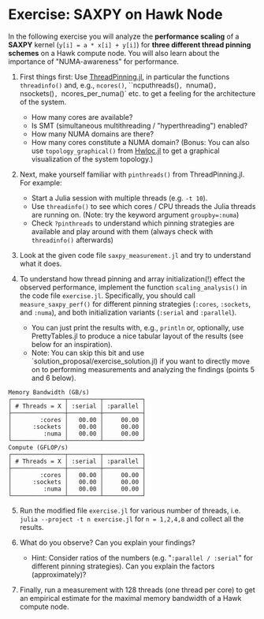 # Exercise: SAXPY on Hawk Node

In the following exercise you will analyze the **performance scaling** of a **SAXPY** kernel (`y[i] = a * x[i] + y[i]`) for **three different thread pinning schemes** on a Hawk compute node. You will also learn about the importance of "NUMA-awareness" for performance.

1. First things first: Use [ThreadPinning.jl](https://carstenbauer.github.io/ThreadPinning.jl/stable/), in particular the functions `threadinfo()` and, e.g., `ncores()`, ``ncputhreads()`, `nnuma()`, `nsockets()`, `ncores_per_numa()` etc. to get a feeling for the architecture of the system.
    * How many cores are available?
    * Is SMT (simultaneous multithreading / "hyperthreading") enabled?
    * How many NUMA domains are there?
    * How many cores constitute a NUMA domain?
(Bonus: You can also use `topology_graphical()` from [Hwloc.jl](https://github.com/JuliaParallel/Hwloc.jl) to get a graphical visualization of the system topology.)

2. Next, make yourself familiar with `pinthreads()` from ThreadPinning.jl. For example:
    * Start a Julia session with multiple threads (e.g. `-t 10`).
    * Use `threadinfo()` to see which cores / CPU threads the Julia threads are running on. (Note: try the keyword argument `groupby=:numa`)
    * Check `?pinthreads` to understand which pinning strategies are available and play around with them (always check with `threadinfo()` afterwards)

3. Look at the given code file `saxpy_measurement.jl` and try to understand what it does.

4. To understand how thread pinning and array initialization(!) effect the observed performance, implement the function `scaling_analysis()` in the code file `exercise.jl`. Specifically, you should call `measure_saxpy_perf()` for different pinning strategies (`:cores`, `:sockets`, and `:numa`), and both initialization variants (`:serial` and `:parallel`).
    * You can just print the results with, e.g., `println` or, optionally, use PrettyTables.jl to produce a nice tabular layout of the results (see below for an inspiration).
    * Note: You can skip this bit and use `solution_proposal/exercise_solution.jl) if you want to directly move on to performing measurements and analyzing the findings (points 5 and 6 below).

```
Memory Bandwidth (GB/s)
┌───────────────┬─────────┬───────────┐
│ # Threads = X │ :serial │ :parallel │
├───────────────┼─────────┼───────────┤
│        :cores │   00.00 │     00.00 │
│      :sockets │   00.00 │     00.00 │
│         :numa │   00.00 │     00.00 │
└───────────────┴─────────┴───────────┘
Compute (GFLOP/s)
┌───────────────┬─────────┬───────────┐
│ # Threads = X │ :serial │ :parallel │
├───────────────┼─────────┼───────────┤
│        :cores │   00.00 │     00.00 │
│      :sockets │   00.00 │     00.00 │
│         :numa │   00.00 │     00.00 │
└───────────────┴─────────┴───────────┘
```

5. Run the modified file `exercise.jl` for various number of threads, i.e. `julia --project -t n exercise.jl` for `n = 1,2,4,8` and collect all the results.

6. What do you observe? Can you explain your findings?
    * Hint: Consider ratios of the numbers (e.g. "`:parallel / :serial`" for different pinning strategies). Can you explain the factors (approximately)?

7. Finally, run a measurement with 128 threads (one thread per core) to get an empirical estimate for the maximal memory bandwidth of a Hawk compute node.